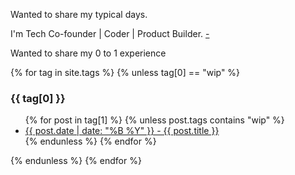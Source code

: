 Wanted to share my typical days.

I'm Tech Co-founder | Coder | Product Builder. <a href="{{ site.url }}/archive.html">-</a>

Wanted to share my 0 to 1 experience 

<div>
  {% for tag in site.tags %}
    {% unless tag[0] == "wip" %}
      <h3>{{ tag[0] }}</h3>
      <ul>
        {% for post in tag[1] %}
          {% unless post.tags contains "wip" %}
            <li>
              <a href="{{ post.url }}">{{ post.date | date: "%B %Y" }} - {{ post.title }}</a>
            </li>
          {% endunless %}
        {% endfor %}
      </ul>
    {% endunless %}
  {% endfor %}
</div>
